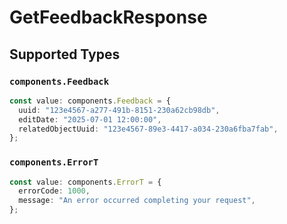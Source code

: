 # GetFeedbackResponse


## Supported Types

### `components.Feedback`

```typescript
const value: components.Feedback = {
  uuid: "123e4567-a277-491b-8151-230a62cb98db",
  editDate: "2025-07-01 12:00:00",
  relatedObjectUuid: "123e4567-89e3-4417-a034-230a6fba7fab",
};
```

### `components.ErrorT`

```typescript
const value: components.ErrorT = {
  errorCode: 1000,
  message: "An error occurred completing your request",
};
```


